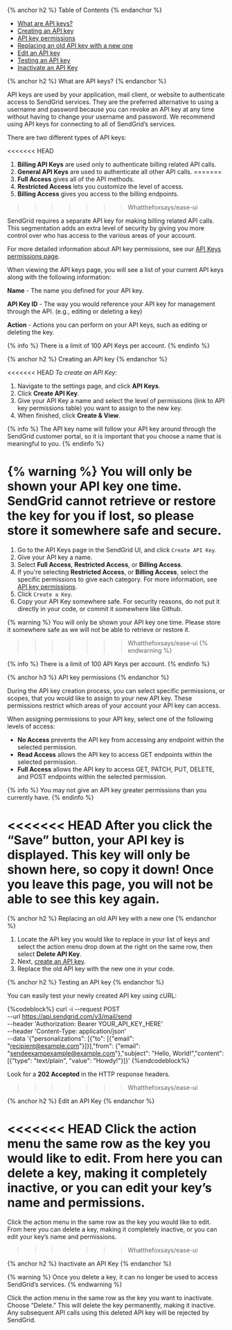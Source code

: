 

{% anchor h2 %}
Table of Contents
{% endanchor %}

* [What are API keys?](#-What-are-API-keys)
* [Creating an API key](#-Creating-an-API-key)
* [API key permissions](#-API-key-permissions)
* [Replacing an old API key with a new one](#-Replacing-an-old-API-key-with-a-new-one)
* [Edit an API key](#-Edit-an-API-key)
* [Testing an API key](#-Testing-an-API-key)
* [Inactivate an API Key](#-Inactivate-an-API-key)

{% anchor h2 %}
What are API keys?
{% endanchor %}

API keys are used by your application, mail client, or website to authenticate access to SendGrid services. They are the preferred alternative to using a username and password because you can revoke an API key at any time without having to change your username and password. We recommend using API keys for connecting to all of SendGrid’s services.

There are two different types of API keys:

<<<<<<< HEAD
1. **Billing API Keys** are used only to authenticate billing related API calls.
1. **General API Keys** are used to authenticate all other API calls.
=======
1. **Full Access** gives all of the API methods.
1. **Restricted Access** lets you customize the level of access.
1. **Billing Access** gives you access to the billing endpoints.
>>>>>>> Whatthefoxsays/ease-ui

SendGrid requires a separate API key for making billing related API calls. This segmentation adds an extra level of security by giving you more control over who has access to the various areas of your account.

For more detailed information about API key permissions, see our [API Keys permissions page]({{root_url}}/Classroom/Basics/API/api_key_permissions.html).

When viewing the API keys page, you will see a list of your current API keys along with the following information:

**Name** - The name you defined for your API key.

**API Key ID** - The way you would reference your API key for management through the API. (e.g., editing or deleting a key)

**Action** - Actions you can perform on your API keys, such as editing or deleting the key.

{% info %} There is a limit of 100 API Keys per account. {% endinfo %}

{% anchor h2 %}
Creating an API key
{% endanchor %}

<<<<<<< HEAD
*To create an API Key:*
1. Navigate to the settings page, and click **API Keys**. 
1. Click **Create API Key**. 
1. Give your API Key a name and select the level of permissions (link to API key permissions table) you want to assign to the new key. 
1. When finished, click **Create & View**. 

{% info %}
The API key name will follow your API key around through the SendGrid customer portal, so it is important that you choose a name that is meaningful to you.
{% endinfo %}

{% warning %}
You will only be shown your API key one time. SendGrid cannot retrieve or restore the key for you if lost, so please store it somewhere safe and secure.
=======
1. Go to the API Keys page in the SendGrid UI, and click `Create API Key`.
1. Give your API key a name.
1. Select **Full Access**, **Restricted Access**, or **Billing Access**.
1. If you're selecting **Restricted Access**, or **Billing Access**, select the specific permissions to give each category. For more information, see [API key permissions](#-API-key-permissions).
1. Click `Create a Key`.
1. Copy your API Key somewhere safe. For security reasons, do not put it directly in your code, or commit it somewhere like Github.

{% warning %}
You will only be shown your API key one time. Please store it somewhere safe as we will not be able to retrieve or restore it.
>>>>>>> Whatthefoxsays/ease-ui
{% endwarning %}

{% info %} There is a limit of 100 API Keys per account. {% endinfo %}

{% anchor h3 %}
API key permissions
{% endanchor %}

During the API key creation process, you can select specific permissions, or scopes, that you would like to assign to your new API key. These permissions restrict which areas of your account your API key can access.

When assigning permissions to your API key, select one of the following levels of access:

* **No Access** prevents the API key from accessing any endpoint within the selected permission.
* **Read Access** allows the API key to access GET endpoints within the selected permission.
* **Full Access** allows the API key to access GET, PATCH, PUT, DELETE, and POST endpoints within the selected permission.

{% info %}
You may not give an API key greater permissions than you currently have.
{% endinfo %}

<<<<<<< HEAD
After you click the “Save” button, your API key is displayed. This key will only be shown here, so copy it down! Once you leave this page, you will not be able to see this key again.
=======
{% anchor h2 %}
Replacing an old API key with a new one
{% endanchor %}

1. Locate the API key you would like to replace in your list of keys and select the action menu drop down at the right on the same row, then select **Delete API Key**. 
1. Next, [create an API key](#-Creating-an-API-key).
1. Replace the old API key with the new one in your code.

{% anchor h2 %}
Testing an API key
{% endanchor %}

You can easily test your newly created API key using cURL:

{%codeblock%}
 curl -i --request POST \
  --url https://api.sendgrid.com/v3/mail/send \
  --header 'Authorization: Bearer YOUR_API_KEY_HERE' \
  --header 'Content-Type: application/json' \
  --data '{"personalizations": [{"to": [{"email": "recipient@example.com"}]}],"from": {"email": "sendeexampexample@example.com"},"subject": "Hello, World!","content": [{"type": "text/plain", "value": "Howdy!"}]}'
{%endcodeblock%}

Look for a **202 Accepted** in the HTTP response headers.
>>>>>>> Whatthefoxsays/ease-ui

{% anchor h2 %}
Edit an API Key
{% endanchor %}

<<<<<<< HEAD
Click the action menu the same row as the key you would like to edit. From here you can delete a key, making it completely inactive, or you can edit your key’s name and permissions.
=======
Click the action menu in the same row as the key you would like to edit. From here you can delete a key, making it completely inactive, or you can edit your key’s name and permissions.
>>>>>>> Whatthefoxsays/ease-ui

{% anchor h2 %}
Inactivate an API Key
{% endanchor %}

{% warning %}
Once you delete a key, it can no longer be used to access SendGrid’s services.
{% endwarning %}

Click the action menu in the same row as the key you want to inactivate. Choose “Delete.” This will delete the key permanently, making it inactive. Any subsequent API calls using this deleted API key will be rejected by SendGrid.
